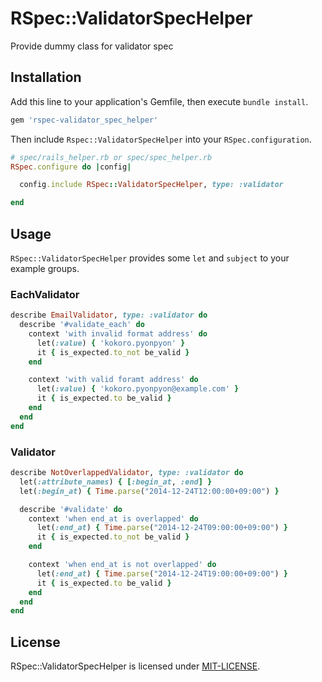 # RSpec::ValidatorSpecHelper

Provide dummy class for validator spec

## Installation

Add this line to your application's Gemfile, then execute `bundle install`.

```ruby
gem 'rspec-validator_spec_helper'
```

Then include `Rspec::ValidatorSpecHelper` into your `RSpec.configuration`.

```ruby
# spec/rails_helper.rb or spec/spec_helper.rb
RSpec.configure do |config|

  config.include RSpec::ValidatorSpecHelper, type: :validator

end
```


## Usage

`RSpec::ValidatorSpecHelper` provides some `let` and `subject` to your example groups.


### EachValidator

```ruby
describe EmailValidator, type: :validator do
  describe '#validate_each' do
    context 'with invalid format address' do
      let(:value) { 'kokoro.pyonpyon' }
      it { is_expected.to_not be_valid }
    end

    context 'with valid foramt address' do
      let(:value) { 'kokoro.pyonpyon@example.com' }
      it { is_expected.to be_valid }
    end
  end
end
```


### Validator

```ruby
describe NotOverlappedValidator, type: :validator do
  let(:attribute_names) { [:begin_at, :end] }
  let(:begin_at) { Time.parse("2014-12-24T12:00:00+09:00") }

  describe '#validate' do
    context 'when end_at is overlapped' do
      let(:end_at) { Time.parse("2014-12-24T09:00:00+09:00") }
      it { is_expected.to_not be_valid }
    end

    context 'when end_at is not overlapped' do
      let(:end_at) { Time.parse("2014-12-24T19:00:00+09:00") }
      it { is_expected.to be_valid }
    end
  end
end
```


## License

RSpec::ValidatorSpecHelper is licensed under [MIT-LICENSE](http://opensource.org/licenses/MIT).
